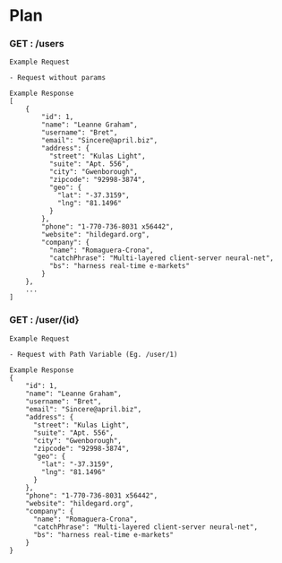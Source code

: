 # Plan
### GET : /users
    Example Request 

    - Request without params

    Example Response
    [
        {
            "id": 1,
            "name": "Leanne Graham",
            "username": "Bret",
            "email": "Sincere@april.biz",
            "address": {
              "street": "Kulas Light",
              "suite": "Apt. 556",
              "city": "Gwenborough",
              "zipcode": "92998-3874",
              "geo": {
                "lat": "-37.3159",
                "lng": "81.1496"
              }
            },
            "phone": "1-770-736-8031 x56442",
            "website": "hildegard.org",
            "company": {
              "name": "Romaguera-Crona",
              "catchPhrase": "Multi-layered client-server neural-net",
              "bs": "harness real-time e-markets"
            }
        },
        ...
    ]
### GET : /user/{id}
    Example Request 

    - Request with Path Variable (Eg. /user/1)

    Example Response
    {
        "id": 1,
        "name": "Leanne Graham",
        "username": "Bret",
        "email": "Sincere@april.biz",
        "address": {
          "street": "Kulas Light",
          "suite": "Apt. 556",
          "city": "Gwenborough",
          "zipcode": "92998-3874",
          "geo": {
            "lat": "-37.3159",
            "lng": "81.1496"
          }
        },
        "phone": "1-770-736-8031 x56442",
        "website": "hildegard.org",
        "company": {
          "name": "Romaguera-Crona",
          "catchPhrase": "Multi-layered client-server neural-net",
          "bs": "harness real-time e-markets"
        }
    }
       